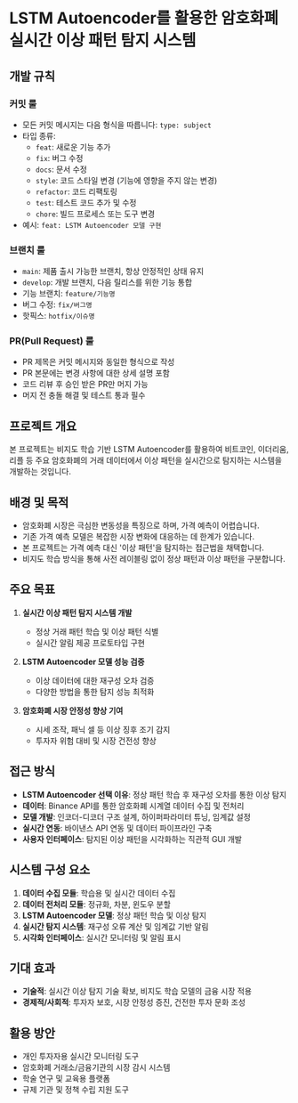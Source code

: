 # LSTM Autoencoder를 활용한 암호화폐 실시간 이상 패턴 탐지 시스템

## 개발 규칙

### 커밋 룰

- 모든 커밋 메시지는 다음 형식을 따릅니다: `type: subject`
- 타입 종류:
  - `feat`: 새로운 기능 추가
  - `fix`: 버그 수정
  - `docs`: 문서 수정
  - `style`: 코드 스타일 변경 (기능에 영향을 주지 않는 변경)
  - `refactor`: 코드 리팩토링
  - `test`: 테스트 코드 추가 및 수정
  - `chore`: 빌드 프로세스 또는 도구 변경
- 예시: `feat: LSTM Autoencoder 모델 구현`

### 브랜치 룰

- `main`: 제품 출시 가능한 브랜치, 항상 안정적인 상태 유지
- `develop`: 개발 브랜치, 다음 릴리스를 위한 기능 통합
- 기능 브랜치: `feature/기능명`
- 버그 수정: `fix/버그명`
- 핫픽스: `hotfix/이슈명`

### PR(Pull Request) 룰

- PR 제목은 커밋 메시지와 동일한 형식으로 작성
- PR 본문에는 변경 사항에 대한 상세 설명 포함
- 코드 리뷰 후 승인 받은 PR만 머지 가능
- 머지 전 충돌 해결 및 테스트 통과 필수

## 프로젝트 개요

본 프로젝트는 비지도 학습 기반 LSTM Autoencoder를 활용하여 비트코인, 이더리움, 리플 등 주요 암호화폐의 거래 데이터에서 이상 패턴을 실시간으로 탐지하는 시스템을 개발하는 것입니다.

## 배경 및 목적

- 암호화폐 시장은 극심한 변동성을 특징으로 하며, 가격 예측이 어렵습니다.
- 기존 가격 예측 모델은 복잡한 시장 변화에 대응하는 데 한계가 있습니다.
- 본 프로젝트는 가격 예측 대신 '이상 패턴'을 탐지하는 접근법을 채택합니다.
- 비지도 학습 방식을 통해 사전 레이블링 없이 정상 패턴과 이상 패턴을 구분합니다.

## 주요 목표

1. **실시간 이상 패턴 탐지 시스템 개발**

   - 정상 거래 패턴 학습 및 이상 패턴 식별
   - 실시간 알림 제공 프로토타입 구현

2. **LSTM Autoencoder 모델 성능 검증**

   - 이상 데이터에 대한 재구성 오차 검증
   - 다양한 방법을 통한 탐지 성능 최적화

3. **암호화폐 시장 안정성 향상 기여**
   - 시세 조작, 패닉 셀 등 이상 징후 조기 감지
   - 투자자 위험 대비 및 시장 건전성 향상

## 접근 방식

- **LSTM Autoencoder 선택 이유**: 정상 패턴 학습 후 재구성 오차를 통한 이상 탐지
- **데이터**: Binance API를 통한 암호화폐 시계열 데이터 수집 및 전처리
- **모델 개발**: 인코더-디코더 구조 설계, 하이퍼파라미터 튜닝, 임계값 설정
- **실시간 연동**: 바이낸스 API 연동 및 데이터 파이프라인 구축
- **사용자 인터페이스**: 탐지된 이상 패턴을 시각화하는 직관적 GUI 개발

## 시스템 구성 요소

1. **데이터 수집 모듈**: 학습용 및 실시간 데이터 수집
2. **데이터 전처리 모듈**: 정규화, 차분, 윈도우 분할
3. **LSTM Autoencoder 모델**: 정상 패턴 학습 및 이상 탐지
4. **실시간 탐지 시스템**: 재구성 오류 계산 및 임계값 기반 알림
5. **시각화 인터페이스**: 실시간 모니터링 및 알림 표시

## 기대 효과

- **기술적**: 실시간 이상 탐지 기술 확보, 비지도 학습 모델의 금융 시장 적용
- **경제적/사회적**: 투자자 보호, 시장 안정성 증진, 건전한 투자 문화 조성

## 활용 방안

- 개인 투자자용 실시간 모니터링 도구
- 암호화폐 거래소/금융기관의 시장 감시 시스템
- 학술 연구 및 교육용 플랫폼
- 규제 기관 및 정책 수립 지원 도구

